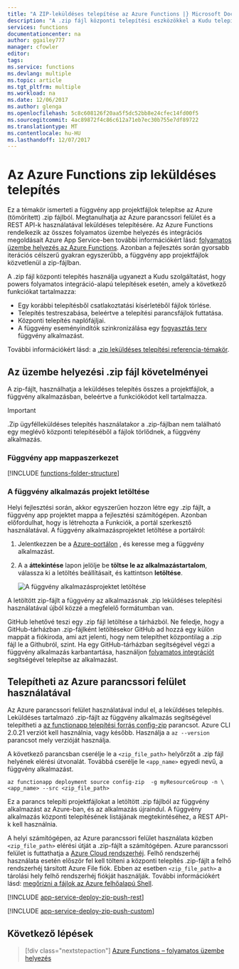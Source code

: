 ```yaml
---
title: "A ZIP-leküldéses telepítése az Azure Functions |} Microsoft Docs"
description: "A .zip fájl központi telepítési eszközökkel a Kudu telepítési szolgáltatás segítségével az Azure Functions közzététele."
services: functions
documentationcenter: na
author: ggailey777
manager: cfowler
editor: 
tags: 
ms.service: functions
ms.devlang: multiple
ms.topic: article
ms.tgt_pltfrm: multiple
ms.workload: na
ms.date: 12/06/2017
ms.author: glenga
ms.openlocfilehash: 5c8c608126f20aa5f5dc52bb8e24cfec14fd00f5
ms.sourcegitcommit: 4ac89872f4c86c612a71eb7ec30b755e7df89722
ms.translationtype: MT
ms.contentlocale: hu-HU
ms.lasthandoff: 12/07/2017
---
```

# <a name="zip-push-deployment-for-azure-functions"></a>Az Azure Functions zip leküldéses telepítés 
Ez a témakör ismerteti a függvény app projektfájlok telepítse az Azure (tömörített) .zip fájlból. Megtanulhatja az Azure parancssori felület és a REST API-k használatával leküldéses telepítésére. Az Azure Functions rendelkezik az összes folyamatos üzembe helyezés és integrációs megoldásait Azure App Service-ben további információkért lásd: [folyamatos üzembe helyezés az Azure Functions](functions-continuous-deployment.md). Azonban a fejlesztés során gyorsabb iterációs célszerű gyakran egyszerűbb, a függvény app projektfájlok közvetlenül a zip-fájlban.

A .zip fájl központi telepítés használja ugyanezt a Kudu szolgáltatást, hogy powers folyamatos integráció-alapú telepítések esetén, amely a következő funkciókat tartalmazza:

+ Egy korábbi telepítésből csatlakoztatási kísérletéből fájlok törlése.
+ Telepítés testreszabása, beleértve a telepítési parancsfájlok futtatása.
+ Központi telepítés naplófájljai.
+ A függvény eseményindítók szinkronizálása egy [fogyasztás terv](functions-scale.md) függvény alkalmazást.

További információkért lásd: a [.zip leküldéses telepítési referencia-témakör]. 

## <a name="requirements-of-the-deployment-zip-file"></a>Az üzembe helyezési .zip fájl követelményei 
A zip-fájlt, használhatja a leküldéses telepítés összes a projektfájlok, a függvény alkalmazásban, beleértve a funkciókódot kell tartalmazza. 

>[!IMPORTANT]
> .Zip ügyfélleküldéses telepítés használatakor a .zip-fájlban nem található egy meglévő központi telepítéséből a fájlok törlődnek, a függvény alkalmazás.  

### <a name="function-app-folder-structure"></a>Függvény app mappaszerkezet

[!INCLUDE [functions-folder-structure](../../includes/functions-folder-structure.md)]

### <a name="downloading-your-function-app-project"></a>A függvény alkalmazás projekt letöltése

Helyi fejlesztési során, akkor egyszerűen hozzon létre egy .zip fájlt, a függvény app projektet mappa a fejlesztési számítógépen. Azonban előfordulhat, hogy is létrehozta a Funkciók, a portál szerkesztő használatával. A függvény alkalmazásprojektet letöltése a portálról: 

1. Jelentkezzen be a [Azure-portálon](https://portal.azure.com) , és keresse meg a függvény alkalmazást.

2. A a **áttekintése** lapon jelölje be **töltse le az alkalmazástartalom**, válassza ki a letöltés beállításait, és kattintson **letöltése**.     

    ![A függvény alkalmazásprojektet letöltése](./media/deployment-zip-push/download-project.png)

A letöltött zip-fájlt a függvény az alkalmazásnak .zip leküldéses telepítési használatával újból közzé a megfelelő formátumban van.

GitHub lehetővé teszi egy .zip fájl letöltése a tárházból. Ne feledje, hogy a GitHub-tárházban .zip-fájlként letöltésekor GitHub ad hozzá egy külön mappát a fiókiroda, ami azt jelenti, hogy nem telepíthet központilag a .zip fájl le a Githubról, szint. Ha egy GitHub-tárházban segítségével végzi a függvény alkalmazás karbantartása, használjon [folyamatos integrációt](functions-continuous-deployment.md) segítségével telepítse az alkalmazást.  

## <a name="cli"></a>Telepítheti az Azure parancssori felület használatával

Az Azure parancssori felület használatával indul el, a leküldéses telepítés. Leküldéses tartalmazó .zip-fájlt az függvény alkalmazás segítségével telepítheti a [az functionapp telepítési forrás config-zip](/cli/azure/functionapp/deployment/source#az_functionapp_deployment_source_config_zip) parancsot. Azure CLI 2.0.21 verziót kell használnia, vagy később. Használja a `az --version` parancsot mely verzióját használja.

A következő parancsban cserélje le a `<zip_file_path>` helyőrzőt a .zip fájl helyének elérési útvonalát. Továbbá cserélje le `<app_name>` egyedi nevű, a függvény alkalmazást. 

```azurecli-interactive
az functionapp deployment source config-zip  -g myResourceGroup -n \
<app_name> --src <zip_file_path>
```
Ez a parancs telepíti projektfájlokat a letöltött .zip fájlból az függvény alkalmazást az Azure-ban, és az alkalmazás újraindul. A függvény alkalmazás központi telepítésének listájának megtekintéséhez, a REST API-k kell használnia.

A helyi számítógépen, az Azure parancssori felület használata közben `<zip_file_path>` elérési útját a .zip-fájlt a számítógépen. Azure parancssori felület is futtathatja a [Azure Cloud rendszerhéj](../cloud-shell/overview.md). Felhő rendszerhéj használata esetén először fel kell tölteni a központi telepítés .zip-fájlt a felhő rendszerhéj társított Azure File fiók. Ebben az esetben `<zip_file_path>` a tárolási hely felhő rendszerhéj fiókját használják. További információkért lásd: [megőrizni a fájlok az Azure felhőalapú Shell](../cloud-shell/persisting-shell-storage.md).


[!INCLUDE [app-service-deploy-zip-push-rest](../../includes/app-service-deploy-zip-push-rest.md)]

[!INCLUDE [app-service-deploy-zip-push-custom](../../includes/app-service-deploy-zip-push-custom.md)]

## <a name="next-steps"></a>Következő lépések

> [!div class="nextstepaction"]
> [Azure Functions – folyamatos üzembe helyezés](functions-continuous-deployment.md)

[.zip leküldéses telepítési referencia-témakör]: https://github.com/projectkudu/kudu/wiki/Deploying-from-a-zip-file
